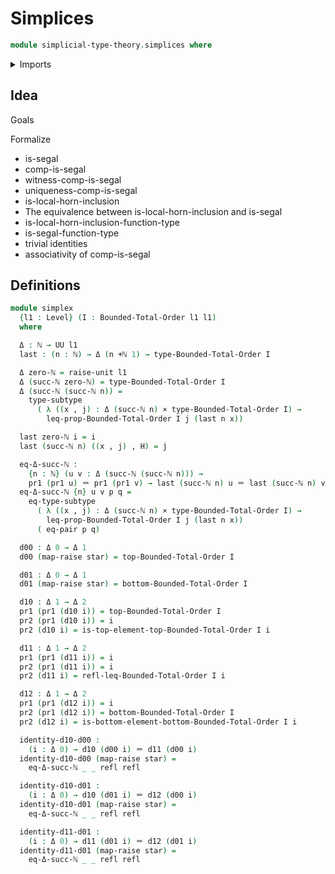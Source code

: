 # Simplices

```agda
module simplicial-type-theory.simplices where
```

<details><summary>Imports</summary>

```agda
open import elementary-number-theory.addition-natural-numbers
open import elementary-number-theory.natural-numbers

open import foundation.cartesian-product-types
open import foundation.dependent-pair-types
open import foundation.equality-cartesian-product-types
open import foundation.identity-types
open import foundation.raising-universe-levels
open import foundation.subtypes
open import foundation.unit-type
open import foundation.universe-levels

open import order-theory.bounded-total-orders
```

</details>

## Idea

Goals

Formalize
- is-segal
- comp-is-segal
- witness-comp-is-segal
- uniqueness-comp-is-segal
- is-local-horn-inclusion
- The equivalence between is-local-horn-inclusion and is-segal
- is-local-horn-inclusion-function-type
- is-segal-function-type
- trivial identities
- associativity of comp-is-segal

## Definitions

```agda
module simplex
  {l1 : Level} (I : Bounded-Total-Order l1 l1)
  where

  Δ : ℕ → UU l1
  last : (n : ℕ) → Δ (n +ℕ 1) → type-Bounded-Total-Order I

  Δ zero-ℕ = raise-unit l1
  Δ (succ-ℕ zero-ℕ) = type-Bounded-Total-Order I
  Δ (succ-ℕ (succ-ℕ n)) =
    type-subtype
      ( λ ((x , j) : Δ (succ-ℕ n) × type-Bounded-Total-Order I) →
        leq-prop-Bounded-Total-Order I j (last n x))

  last zero-ℕ i = i
  last (succ-ℕ n) ((x , j) , H) = j

  eq-Δ-succ-ℕ :
    {n : ℕ} (u v : Δ (succ-ℕ (succ-ℕ n))) →
    pr1 (pr1 u) ＝ pr1 (pr1 v) → last (succ-ℕ n) u ＝ last (succ-ℕ n) v → u ＝ v
  eq-Δ-succ-ℕ {n} u v p q =
    eq-type-subtype
      ( λ ((x , j) : Δ (succ-ℕ n) × type-Bounded-Total-Order I) →
        leq-prop-Bounded-Total-Order I j (last n x))
      ( eq-pair p q)

  d00 : Δ 0 → Δ 1
  d00 (map-raise star) = top-Bounded-Total-Order I

  d01 : Δ 0 → Δ 1
  d01 (map-raise star) = bottom-Bounded-Total-Order I

  d10 : Δ 1 → Δ 2
  pr1 (pr1 (d10 i)) = top-Bounded-Total-Order I
  pr2 (pr1 (d10 i)) = i
  pr2 (d10 i) = is-top-element-top-Bounded-Total-Order I i

  d11 : Δ 1 → Δ 2
  pr1 (pr1 (d11 i)) = i
  pr2 (pr1 (d11 i)) = i
  pr2 (d11 i) = refl-leq-Bounded-Total-Order I i

  d12 : Δ 1 → Δ 2
  pr1 (pr1 (d12 i)) = i
  pr2 (pr1 (d12 i)) = bottom-Bounded-Total-Order I
  pr2 (d12 i) = is-bottom-element-bottom-Bounded-Total-Order I i

  identity-d10-d00 :
    (i : Δ 0) → d10 (d00 i) ＝ d11 (d00 i)
  identity-d10-d00 (map-raise star) =
    eq-Δ-succ-ℕ _ _ refl refl

  identity-d10-d01 :
    (i : Δ 0) → d10 (d01 i) ＝ d12 (d00 i)
  identity-d10-d01 (map-raise star) =
    eq-Δ-succ-ℕ _ _ refl refl

  identity-d11-d01 :
    (i : Δ 0) → d11 (d01 i) ＝ d12 (d01 i)
  identity-d11-d01 (map-raise star) =
    eq-Δ-succ-ℕ _ _ refl refl
```
